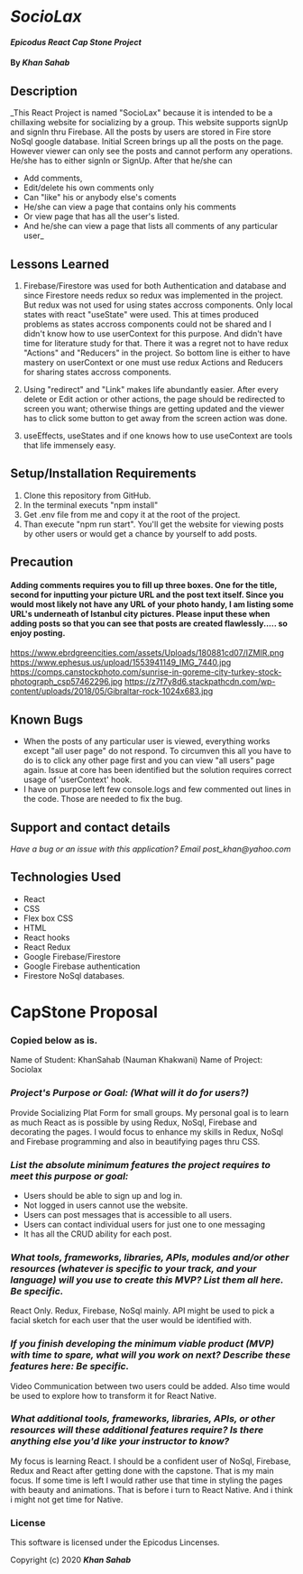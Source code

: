 # _SocioLax_

#### _Epicodus React Cap Stone Project_

#### By _**Khan Sahab**_

## Description

_This React Project is named "SocioLax" because it is intended to be a chillaxing website for socializing by a group. This website supports signUp and signIn thru Firebase. All the posts by users are stored in Fire store NoSql google database. Initial Screen brings up all the posts on the page. However viewer can only see the posts and cannot perform any operations. He/she has to either signIn or SignUp. After that he/she can

* Add comments,
* Edit/delete his own comments only
* Can "like" his or anybody else's coments
* He/she can view a page that contains only his comments
* Or view page that has all the user's listed.
* And he/she can view a page that lists all comments of any particular user_

## Lessons Learned

1. Firebase/Firestore was used for both Authentication and database and since Firestore needs redux so redux was implemented in the project. But redux was not used for using states accross components. Only local states with react "useState" were used. This at times produced problems as states accross components could not be shared and I didn't know how to use userContext for this purpose. And didn't have time for literature study for that. There it was a regret not to have redux "Actions" and "Reducers" in the project. So bottom line is either to have mastery on userContext or one must use redux Actions and Reducers for sharing states accross components.

2. Using "redirect" and "Link" makes life abundantly easier.  After every delete or Edit action or other actions, the page should be redirected to screen you want; otherwise things are getting updated and the viewer has to click some button to get away from the screen action was done.

3. useEffects, useStates and if one knows how to use useContext are tools that life immensely easy.


## Setup/Installation Requirements

1. Clone this repository from GitHub.
2. In the terminal executs "npm install"
3. Get .env file from me and copy it at the root of the project.
4. Than execute "npm run start". You'll get the website for viewing posts by other users or would get a chance by yourself to add posts.

## Precaution 
#### Adding comments requires you to fill up three boxes. One for the title, second for inputting your picture URL and the post text itself. Since you would most likely not have any URL of your photo handy, I am listing some URL's underneath of Istanbul city pictures. Please input these when adding posts so that you can see that posts are created flawlessly..... so enjoy posting.

https://www.ebrdgreencities.com/assets/Uploads/180881cd07/IZMIR.png
https://www.ephesus.us/upload/1553941149_IMG_7440.jpg
https://comps.canstockphoto.com/sunrise-in-goreme-city-turkey-stock-photograph_csp57462296.jpg
https://z7f7y8d6.stackpathcdn.com/wp-content/uploads/2018/05/Gibraltar-rock-1024x683.jpg

## Known Bugs

* When the posts of any particular user is viewed, everything works except "all user page" do not respond. To circumven this all you have to do is to click any other page first and you can view "all users" page again. Issue at core has been identified but the solution requires correct usage of 'userContext' hook.
* I have on purpose left few console.logs and few commented out lines in the code. Those are needed to fix the bug.
 
## Support and contact details

_Have a bug or an issue with this application? Email post_khan@yahoo.com_

## Technologies Used

* React
* CSS
* Flex box CSS
* HTML
* React hooks
* React Redux
* Google Firebase/Firestore
* Google Firebase authentication
* Firestore NoSql databases.

# CapStone Proposal
### Copied below as is.

Name of Student: KhanSahab (Nauman Khakwani)
Name of Project: Sociolax

### _*Project's Purpose or Goal: (What will it do for users?)*_

Provide Socializing Plat Form for small groups. My personal goal is to learn as much React as is possible by using Redux, NoSql, Firebase and decorating the pages. I would focus to enhance my skills in Redux, NoSql and Firebase programming and also in beautifying pages thru CSS.

### _*List the absolute minimum features the project requires to meet this purpose or goal:*_

* Users should be able to sign up and log in.
* Not logged in users cannot use the website.
* Users can post messages that is accessible to all users.
* Users can contact individual users for just one to one messaging
* It has all the CRUD ability for each post.

### _*What tools, frameworks, libraries, APIs, modules and/or other resources (whatever is specific to your track, and your language) will you use to create this MVP? List them all here. Be specific.*_

React Only. Redux, Firebase, NoSql mainly. API might be used to pick a facial sketch for each user that the user would be identified with.
### _*If you finish developing the minimum viable product (MVP) with time to spare, what will you work on next? Describe these features here: Be specific.*_

Video Communication between two users could be added. Also time would be used to explore how to transform it for React Native.

### _*What additional tools, frameworks, libraries, APIs, or other resources will these additional features require? Is there anything else you'd like your instructor to know?*_

My focus is learning React. I should be a confident user of NoSql, Firebase, Redux and React after getting done with the capstone. That is my main focus. If some time is left I would rather use that time in styling the pages with beauty and animations. That is before i turn to React Native. And i think i might not get time for Native.

### License

This software is licensed under the Epicodus Lincenses.

Copyright (c) 2020 **_Khan Sahab_**